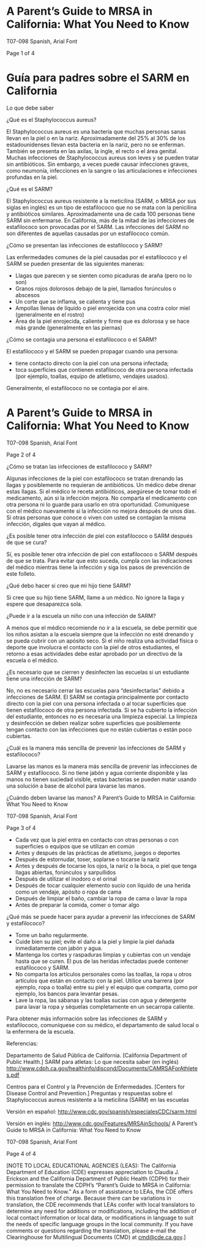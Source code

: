 # A Parent’s Guide to MRSA in California: What You Need to Know

T07-098 Spanish, Arial Font

Page 1 of 4

# Guía para padres sobre el SARM en California

Lo que debe saber

¿Qué es el Staphylococcus aureus?

El Staphylococcus aureus es una bacteria que muchas personas sanas llevan en la piel o en la nariz. Aproximadamente del 25% al 30% de los estadounidenses llevan esta bacteria en la nariz, pero no se enferman. También se presenta en las axilas, la ingle, el recto o el área genital. Muchas infecciones de Staphylococcus aureus son leves y se pueden tratar sin antibióticos. Sin embargo, a veces puede causar infecciones graves, como neumonía, infecciones en la sangre o las articulaciones e infecciones profundas en la piel.

¿Qué es el SARM?

El Staphylococcus aureus resistente a la meticilina (SARM, o MRSA por sus siglas en inglés) es un tipo de estafilococo que no se mata con la penicilina y antibióticos similares. Aproximadamente una de cada 100 personas tiene SARM sin enfermarse. En California, más de la mitad de las infecciones de estafilococo son provocadas por el SARM. Las infecciones del SARM no son diferentes de aquellas causadas por un estafilococo común.

¿Cómo se presentan las infecciones de estafilococo y SARM?

Las enfermedades comunes de la piel causadas por el estafilococo y el SARM se pueden presentar de las siguientes maneras:

- Llagas que parecen y se sienten como picaduras de araña (pero no lo son)
- Granos rojos dolorosos debajo de la piel, llamados forúnculos o abscesos
- Un corte que se inflama, se calienta y tiene pus
- Ampollas llenas de líquido o piel enrojecida con una costra color miel (generalmente en el rostro)
- Área de la piel enrojecida, caliente y firme que es dolorosa y se hace más grande (generalmente en las piernas)

¿Cómo se contagia una persona el estafilococo o el SARM?

El estafilococo y el SARM se pueden propagar cuando una persona:

- tiene contacto directo con la piel con una persona infectada;
- toca superficies que contienen estafilococo de otra persona infectada (por ejemplo, toallas, equipo de atletismo, vendajes usados).

Generalmente, el estafilococo no se contagia por el aire.
# A Parent’s Guide to MRSA in California: What You Need to Know

T07-098 Spanish, Arial Font

Page 2 of 4

¿Cómo se tratan las infecciones de estafilococo y SARM?

Algunas infecciones de la piel con estafilococo se tratan drenando las llagas y posiblemente no requieran de antibióticos. Un médico debe drenar estas llagas. Si el médico le receta antibióticos, asegúrese de tomar todo el medicamento, aún si la infección mejora. No comparta el medicamento con otra persona ni lo guarde para usarlo en otra oportunidad. Comuníquese con el médico nuevamente si la infección no mejora después de unos días. Si otras personas que conoce o viven con usted se contagian la misma infección, dígales que vayan al médico.

¿Es posible tener otra infección de piel con estafilococo o SARM después de que se cura?

Sí, es posible tener otra infección de piel con estafilococo o SARM después de que se trata. Para evitar que esto suceda, cumpla con las indicaciones del médico mientras tiene la infección y siga los pasos de prevención de este folleto.

¿Qué debo hacer si creo que mi hijo tiene SARM?

Si cree que su hijo tiene SARM, llame a un médico. No ignore la llaga y espere que desaparezca sola.

¿Puede ir a la escuela un niño con una infección de SARM?

A menos que el médico recomiende no ir a la escuela, se debe permitir que los niños asistan a la escuela siempre que la infección no esté drenando y se pueda cubrir con un apósito seco. Si el niño realiza una actividad física o deporte que involucra el contacto con la piel de otros estudiantes, el retorno a esas actividades debe estar aprobado por un directivo de la escuela o el médico.

¿Es necesario que se cierren y desinfecten las escuelas si un estudiante tiene una infección de SARM?

No, no es necesario cerrar las escuelas para “desinfectarlas” debido a infecciones de SARM. El SARM se contagia principalmente por contacto directo con la piel con una persona infectada o al tocar superficies que tienen estafilococo de otra persona infectada. Si se ha cubierto la infección del estudiante, entonces no es necesaria una limpieza especial. La limpieza y desinfección se deben realizar sobre superficies que posiblemente tengan contacto con las infecciones que no están cubiertas o están poco cubiertas.

¿Cuál es la manera más sencilla de prevenir las infecciones de SARM y estafilococo?

Lavarse las manos es la manera más sencilla de prevenir las infecciones de SARM y estafilococo. Si no tiene jabón y agua corriente disponible y las manos no tienen suciedad visible, estas bacterias se pueden matar usando una solución a base de alcohol para lavarse las manos.

¿Cuándo deben lavarse las manos?
A Parent’s Guide to MRSA in California: What You Need to Know

T07-098 Spanish, Arial Font

Page 3 of 4

- Cada vez que la piel entra en contacto con otras personas o con superficies o equipos que se utilizan en común
- Antes y después de las prácticas de atletismo, juegos o deportes
- Después de estornudar, toser, soplarse o tocarse la nariz
- Antes y después de tocarse los ojos, la nariz o la boca, o piel que tenga llagas abiertas, forúnculos y sarpullidos
- Después de utilizar el inodoro o el orinal
- Después de tocar cualquier elemento sucio con líquido de una herida como un vendaje, apósito o ropa de cama
- Después de limpiar el baño, cambiar la ropa de cama o lavar la ropa
- Antes de preparar la comida, comer o tomar algo

¿Qué más se puede hacer para ayudar a prevenir las infecciones de SARM y estafilococo?

- Tome un baño regularmente.
- Cuide bien su piel; evite el daño a la piel y limpie la piel dañada inmediatamente con jabón y agua.
- Mantenga los cortes y raspaduras limpias y cubiertas con un vendaje hasta que se curen. El pus de las heridas infectadas puede contener estafilococo y SARM.
- No comparta los artículos personales como las toallas, la ropa u otros artículos que están en contacto con la piel. Utilice una barrera (por ejemplo, ropa o toalla) entre su piel y el equipo que comparta, como por ejemplo, los bancos para levantar pesas.
- Lave la ropa, las sábanas y las toallas sucias con agua y detergente para lavar la ropa y séquelas completamente en un secarropa caliente.

Para obtener más información sobre las infecciones de SARM y estafilococo, comuníquese con su médico, el departamento de salud local o la enfermera de la escuela.

Referencias:

Departamento de Salud Pública de California. [California Department of Public Health.] SARM para atletas: Lo que necesita saber (en inglés) http://www.cdph.ca.gov/healthinfo/discond/Documents/CAMRSAForAthletes.pdf

Centros para el Control y la Prevención de Enfermedades. [Centers for Disease Control and Prevention.] Preguntas y respuestas sobre el Staphylococcus aureus resistente a la meticilina (SARM) en las escuelas

Versión en español: http://www.cdc.gov/spanish/especialesCDC/sarm.html

Versión en inglés: http://www.cdc.gov/Features/MRSAinSchools/
A Parent’s Guide to MRSA in California: What You Need to Know

T07-098 Spanish, Arial Font

Page 4 of 4

[NOTE TO LOCAL EDUCATIONAL AGENCIES (LEAS): The California Department of Education (CDE) expresses appreciation to Claudia J. Erickson and the California Department of Public Health (CDPH) for their permission to translate the CDPH’s “Parent’s Guide to MRSA in California: What You Need to Know.” As a form of assistance to LEAs, the CDE offers this translation free of charge. Because there can be variations in translation, the CDE recommends that LEAs confer with local translators to determine any need for additions or modifications, including the addition of local contact information or local data, or modifications in language to suit the needs of specific language groups in the local community. If you have comments or questions regarding the translation, please e-mail the Clearinghouse for Multilingual Documents (CMD) at cmd@cde.ca.gov.]